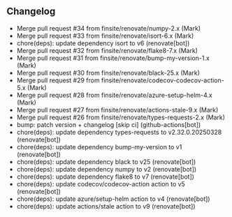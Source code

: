 ## Changelog

- Merge pull request #34 from finsite/renovate/numpy-2.x (Mark)
- Merge pull request #33 from finsite/renovate/isort-6.x (Mark)
- chore(deps): update dependency isort to v6 (renovate[bot])
- Merge pull request #32 from finsite/renovate/flake8-7.x (Mark)
- Merge pull request #31 from finsite/renovate/bump-my-version-1.x (Mark)
- Merge pull request #30 from finsite/renovate/black-25.x (Mark)
- Merge pull request #29 from finsite/renovate/codecov-codecov-action-5.x (Mark)
- Merge pull request #28 from finsite/renovate/azure-setup-helm-4.x (Mark)
- Merge pull request #27 from finsite/renovate/actions-stale-9.x (Mark)
- Merge pull request #26 from finsite/renovate/types-requests-2.x (Mark)
- bump: patch version + changelog [skip ci] (github-actions[bot])
- chore(deps): update dependency types-requests to v2.32.0.20250328 (renovate[bot])
- chore(deps): update dependency bump-my-version to v1 (renovate[bot])
- chore(deps): update dependency black to v25 (renovate[bot])
- chore(deps): update dependency numpy to v2 (renovate[bot])
- chore(deps): update dependency flake8 to v7 (renovate[bot])
- chore(deps): update codecov/codecov-action action to v5 (renovate[bot])
- chore(deps): update azure/setup-helm action to v4 (renovate[bot])
- chore(deps): update actions/stale action to v9 (renovate[bot])